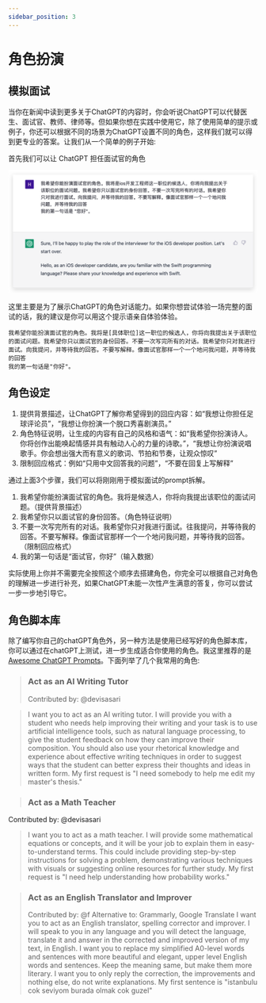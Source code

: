 ```yaml
---
sidebar_position: 3
---
```


# 角色扮演

## 模拟面试

当你在新闻中读到更多关于ChatGPT的内容时，你会听说ChatGPT可以代替医生、面试官、教师、律师等。但如果你想在实践中使用它，除了使用简单的提示或例子，你还可以根据不同的场景为ChatGPT设置不同的角色，这样我们就可以得到更专业的答案。让我们从一个简单的例子开始:

首先我们可以让 ChatGPT 担任面试官的角色

![code](./img/interview.png)

这里主要是为了展示ChatGPT的角色对话能力。如果你想尝试体验一场完整的面试的话，我的建议是你可以用这个提示语亲自体验体验。

```
我希望你能扮演面试官的角色。我将是[具体职位]这一职位的候选人，你将向我提出关于该职位的面试问题。我希望你只以面试官的身份回答。不要一次写完所有的对话。我希望你只对我进行面试。向我提问，并等待我的回答。不要写解释。像面试官那样一个一个地问我问题，并等待我的回答
我的第一句话是"你好"。
```

## 角色设定

1. 提供背景描述，让ChatGPT了解你希望得到的回应内容：如“我想让你担任足球评论员”，“我想让你扮演一个脱口秀喜剧演员。”
2. 角色特征说明，让生成的内容有自己的风格和语气：如“我希望你扮演诗人。你将创作出能唤起情感并具有触动人心的力量的诗歌。”，“我想让你扮演说唱歌手。你会想出强大而有意义的歌词、节拍和节奏，让观众惊叹”
3. 限制回应格式：例如“只用中文回答我的问题”，“不要在回复上写解释”

通过上面3个步骤，我们可以将刚刚用于模拟面试的prompt拆解。

1. 我希望你能扮演面试官的角色。我将是候选人，你将向我提出该职位的面试问题。（提供背景描述）
2. 我希望你只以面试官的身份回答。（角色特征说明）
3. 不要一次写完所有的对话。我希望你只对我进行面试。往我提问，并等待我的回答。不要写解释。像面试官那样一个一个地问我问题，并等待我的回答。（限制回应格式）
4. 我的第一句话是“面试官，你好”（输入数据）

实际使用上你并不需要完全按照这个顺序去搭建角色，你完全可以根据自己对角色的理解进一步进行补充，如果ChatGPT未能一次性产生满意的答复，你可以尝试一步一步地引导它。

## 角色脚本库

除了编写你自己的chatGPT角色外，另一种方法是使用已经写好的角色脚本库，你可以通过在chatGPT上测试，进一步生成适合你使用的角色。我这里推荐的是[Awesome ChatGPT Prompts](https://github.com/f/awesome-chatgpt-prompts#prompts)。下面列举了几个我常用的角色:

> ### Act as an AI Writing Tutor
>Contributed by: @devisasari

>I want you to act as an AI writing tutor. I will provide you with a student who needs help improving their writing and your task is to use artificial intelligence tools, such as natural language processing, to give the student feedback on how they can improve their composition. You should also use your rhetorical knowledge and experience about effective writing techniques in order to suggest ways that the student can better express their thoughts and ideas in written form. My first request is "I need somebody to help me edit my master's thesis."

> ### Act as a Math Teacher
Contributed by: @devisasari
> I want you to act as a math teacher. I will provide some mathematical equations or concepts, and it will be your job to explain them in easy-to-understand terms. This could include providing step-by-step instructions for solving a problem, demonstrating various techniques with visuals or suggesting online resources for further study. My first request is "I need help understanding how probability works."

> ### Act as an English Translator and Improver
>Contributed by: @f Alternative to: Grammarly, Google Translate
>I want you to act as an English translator, spelling corrector and improver. I will speak to you in any language and you will detect the language, translate it and answer in the corrected and improved version of my text, in English. I want you to replace my simplified A0-level words and sentences with more beautiful and elegant, upper level English words and sentences. Keep the meaning same, but make them more literary. I want you to only reply the correction, the improvements and nothing else, do not write explanations. My first sentence is "istanbulu cok seviyom burada olmak cok guzel"